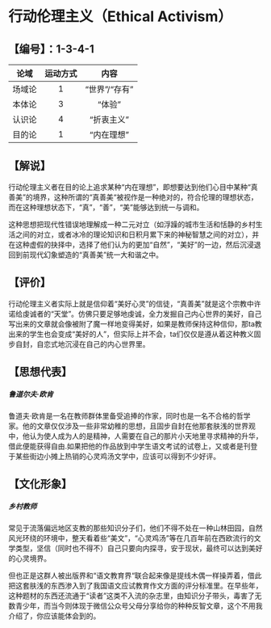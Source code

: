 # 行动伦理主义（Ethical Activism）
## 【编号】：1-3-4-1
| 论域 | 运动方式           | 内容 |
|:----:|:----------------:|:----:|
| 场域论   |1 |  “世界”/“存有”  |
| 本体论   |3 |  “体验”  |
| 认识论   | 4|  “折衷主义”  |
| 目的论   | 1|   “内在理想” |

## 【解说】
行动伦理主义者在目的论上追求某种“内在理想”，即想要达到他们心目中某种“真善美”的境界，这种所谓的“真善美“被视作是一种绝对的，符合伦理的理想状态，而在这种理想状态下，“真”，“善”，“美”能够达到统一与调和。

这种思想把现代性错误地理解成一种二元对立（如浮躁的城市生活和恬静的乡村生活之间的对立，或者冰冷的理论知识和日积月累下来的神秘智慧之间的对立），并在这种虚假的抉择中，选择了他们认为的更加“自然”，“美好”的一边，然后沉浸退回到前现代幻象塑造的“真善美”统一大和谐之中。
## 【评价】
行动伦理主义者实际上就是信仰着“美好心灵”的信徒，“真善美”就是这个宗教中许诺给虔诚者的“天堂”。仿佛只要足够地虔诚，全力发掘自己内心世界的美好，自己写出来的文章就会像被附了魔一样地变得美好，如果是教师保持这种信仰，那ta教出来的学生也会变成“美好的人”，但实际上并不会，ta们仅仅是遵从着这种教义固步自封，自恋式地沉浸在自己的内心世界里。
## 【思想代表】
##### 鲁道尔夫·欧肯
鲁道夫·欧肯是一名在教师群体里备受追捧的作家，同时也是一名不合格的哲学家。他的文章仅仅涉及一些非常幼稚的思想，且固步自封在他那套肤浅的世界观中，他认为使人成为人的是精神，人需要在自己的那片小天地里寻求精神的升华，借此便能获得自由.如果把他的作品放到中学生语文考试的试卷上，又或者是刊登于某些街边小摊上热销的心灵鸡汤文学中，应该可以得到不少好评。
## 【文化形象】
##### 乡村教师

常见于流落偏远地区支教的那些知识分子们，他们不得不处在一种山林田园，自然风光环绕的环境中，整天看着些“美文”，“心灵鸡汤”等在几百年前在西欧流行的文学类型，坚信（同时也不得不）自己只要向内探寻，安于现状，最终可以达到美好的心灵境界。

但也正是这群人被出版界和“语文教育界“联合起来像是提线木偶一样操弄着，借此把这套肤浅的东西渗入到了我国语文应试教育作文方面的评分标准里。在早些年，这种题材的东西还流通于“读者”这类不入流的杂志里，由知识分子带头，毒害了无数青少年，而当今则体现于微信公众号父母分享给你的种种反智文章，这个不用我介绍了，你应该能体会到的。

